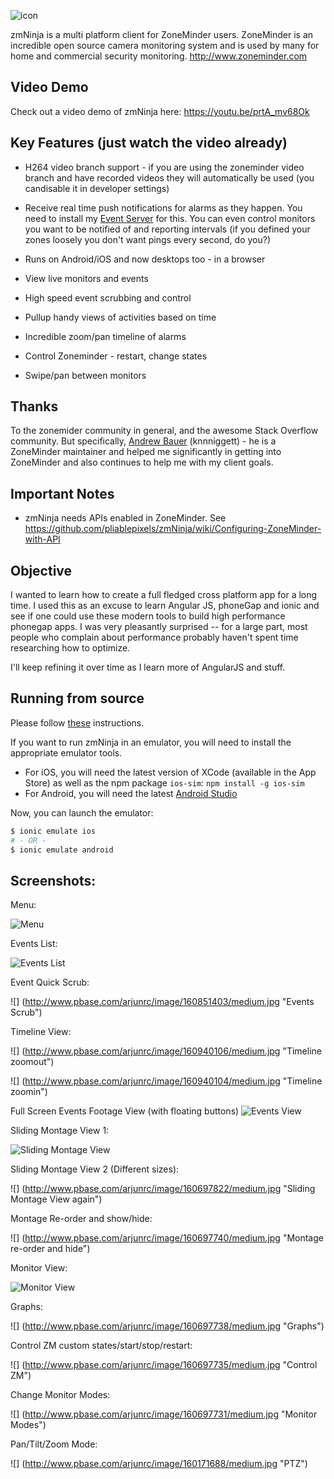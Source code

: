 ![](http://www.pbase.com/arjunrc/image/160855207.jpg "icon") 

zmNinja is a multi platform client for ZoneMinder users.
ZoneMinder is an incredible open source camera monitoring system and is used
by many for home and commercial security monitoring. http://www.zoneminder.com

Video Demo
-------------
Check out a video demo of zmNinja here: https://youtu.be/prtA_mv68Ok

Key Features (just watch the video already)
--------------------------------------------
* H264 video branch support - if you are using the zoneminder video branch and have recorded videos they will automatically be used (you candisable it in developer settings)

* Receive real time push notifications for alarms as they happen. You need to install my [Event Server](https://github.com/pliablepixels/zmeventserver) for this. You can even control monitors you want to be notified of and reporting intervals (if you defined your zones loosely you don't want pings every second, do you?)

* Runs on Android/iOS and now desktops too - in a browser 


* View live monitors and events 

* High speed event scrubbing and control

* Pullup handy views of activities based on time 

* Incredible zoom/pan timeline of alarms

* Control Zoneminder - restart, change states

* Swipe/pan between monitors


Thanks
------
To the zonemider community in general, and the awesome Stack Overflow community.
But specifically, [Andrew Bauer](https://github.com/knnniggett) (knnniggett) - he is a ZoneMinder maintainer and
helped me significantly in getting into ZoneMinder and also continues to help
me with my client goals. 

Important Notes
---------------
* zmNinja needs APIs enabled in ZoneMinder. See https://github.com/pliablepixels/zmNinja/wiki/Configuring-ZoneMinder-with-API

Objective
----------
I wanted to learn how to create a full fledged cross platform app for a long time.
I used this as an excuse to learn Angular JS, phoneGap and ionic and see if one could
use these modern tools to build high performance phonegap apps. I was very pleasantly
surprised -- for a large part, most people who complain about performance  probably
haven't spent time researching how to optimize. 

I'll keep refining it over time as I learn more of AngularJS and stuff.

Running from source
----------------------

Please follow [these](https://github.com/pliablepixels/zmNinja/wiki/Running-zmNinja-from-Source) instructions.

If you want to run zmNinja in an emulator, you will need to install the appropriate emulator tools.

* For iOS, you will need the latest version of XCode (available in the App Store) as well as the npm package `ios-sim`: `npm install -g ios-sim`
* For Android, you will need the latest [Android Studio](https://developer.android.com/sdk/index.html)

Now, you can launch the emulator:

```bash
$ ionic emulate ios
# - OR -
$ ionic emulate android
```


Screenshots:
------------

Menu:

![](http://www.pbase.com/arjunrc/image/160697727/medium.jpg "Menu")

Events List:

![](http://www.pbase.com/arjunrc/image/160697725/medium.jpg "Events List")

Event Quick Scrub:

![]
(http://www.pbase.com/arjunrc/image/160851403/medium.jpg "Events Scrub")

Timeline View:

![]
(http://www.pbase.com/arjunrc/image/160940106/medium.jpg "Timeline zoomout")

![]
(http://www.pbase.com/arjunrc/image/160940104/medium.jpg "Timeline zoomin")


Full Screen Events Footage View (with floating buttons)
![](http://www.pbase.com/arjunrc/image/160697734/medium.jpg "Events View")

Sliding Montage View 1:

![](http://www.pbase.com/arjunrc/image/160697821/medium.jpg "Sliding Montage View")

Sliding Montage View 2 (Different sizes):

![] (http://www.pbase.com/arjunrc/image/160697822/medium.jpg "Sliding Montage View again")


Montage Re-order and show/hide:

![] (http://www.pbase.com/arjunrc/image/160697740/medium.jpg "Montage re-order and hide")


Monitor View:

![](http://www.pbase.com/arjunrc/image/160697737/medium.jpg "Monitor View")

Graphs:

![] (http://www.pbase.com/arjunrc/image/160697738/medium.jpg "Graphs")

Control ZM custom states/start/stop/restart:

![] (http://www.pbase.com/arjunrc/image/160697735/medium.jpg "Control ZM")


Change Monitor Modes:

![] (http://www.pbase.com/arjunrc/image/160697731/medium.jpg "Monitor Modes")


Pan/Tilt/Zoom Mode:

![] (http://www.pbase.com/arjunrc/image/160171688/medium.jpg "PTZ")
